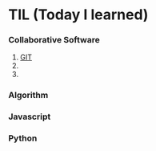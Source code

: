 # TIL (Today I learned)

### Collaborative Software

1. [GIT](https://github.com/SurinSeong/TIL/blob/72591632598dd8b1e944c8b497576a58d45e591a/Collaborative%20Software/git.md)
2. 
3. 

### Algorithm

### Javascript

### Python
